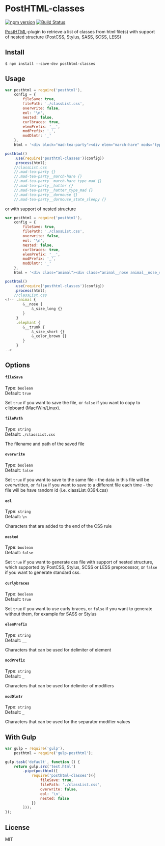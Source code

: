 # PostHTML-classes
[![npm version](https://badge.fury.io/js/posthtml-classes.svg)](http://badge.fury.io/js/posthtml-classes)
[![Build Status](https://travis-ci.org/rajdee/posthtml-classes.svg?branch=master)](https://travis-ci.org/rajdee/posthtml-classes?branch=master)

[PostHTML](https://github.com/posthtml/posthtml)-plugin to retrieve a list of classes from html file(s) with support of nested structure (PostCSS, Stylus, SASS, SCSS, LESS)

## Install

```
$ npm install --save-dev posthtml-classes
```


## Usage

```javascript
var posthtml = require('posthtml'),
    config = {
        fileSave: true,
        filePath: './classList.css',
        overwrite: false,
        eol: '\n',
        nested: false,
        curlbraces: true,
        elemPrefix: '__',
        modPrefix: '_',
        modDlmtr: '_'
    },
    html = '<div block="mad-tea-party"><div elem="march-hare" mods="type:mad">March Hare</div><div elem="hatter" mods="type:mad">Hatter</div><div elem="dormouse" mods="state:sleepy">Dormouse</div></div>';

posthtml()
    .use(require('posthtml-classes')(config))
    .process(html);
    //classList.css
    //.mad-tea-party {}
    //.mad-tea-party__march-hare {}
    //.mad-tea-party__march-hare_type_mad {}
    //.mad-tea-party__hatter {}
    //.mad-tea-party__hatter_type_mad {}
    //.mad-tea-party__dormouse {}
    //.mad-tea-party__dormouse_state_sleepy {}
```

or with support of nested structure

```javascript
var posthtml = require('posthtml'),
    config = {
        fileSave: true,
        filePath: './classList.css',
        overwrite: false,
        eol: '\n',
        nested: false,
        curlbraces: true,
        elemPrefix: '__',
        modPrefix: '_',
        modDlmtr: '_'
    },
    html = '<div class="animal"><div class="animal__nose animal__nose_size_long elephant__trunk elephant__trunk_size_short elephant__trunk_color_brown">Nose</div></div>';

posthtml()
    .use(require('posthtml-classes')(config))
    .process(html);
    //classList.css
<!-- .animal {
        &__nose {
            &_size_long {}
        }
     }
     .elephant {
        &__trunk {
            &_size_short {}
            &_color_brown {}
        }
     }
-->
```


## Options

#### `fileSave`

Type: `boolean`  
Default: `true`

Set `true` if you want to save the file, or `false` if you want to copy to clipboard (Mac/Win/Linux).

#### `filePath`

Type: `string`  
Default: `./classList.css`

The filename and path of the saved file

#### `overwrite`

Type: `boolean`  
Default: `false`

Set `true` if you want to save to the same file - the data in this file will be overwritten, or `false` if you want to save to a different file each time - the file will be have random id (i.e. classList_0394.css)

#### `eol`

Type: `string`  
Default: `\n`

Characters that are added to the end of the CSS rule

#### `nested`

Type: `boolean`  
Default: `false`

Set `true` if you want to generate css file with support of nested structure, which supported by PostCSS, Stylus, SCSS or LESS preprocessor, or `false` if you want to generate standard css.

#### `curlybraces`

Type: `boolean`  
Default: `true`

Set `true` if you want to use curly braces, or `false` if you want to generate without them, for example for SASS or Stylus

#### `elemPrefix`

Type: `string`  
Default: `__`

Characters that can be used for delimiter of element

#### `modPrefix`

Type: `string`  
Default: `_`

Characters that can be used for delimiter of modifiers

#### `modDlmtr`

Type: `string`  
Default: `_`

Characters that can be used for the separator modifier values



## With Gulp

```javascript
var gulp = require('gulp'),
    posthtml = require('gulp-posthtml');

gulp.task('default', function () {
    return gulp.src('test.html')
        .pipe(posthtml([
            require('posthtml-classes')({
                fileSave: true,
                filePath: './classList.css',
                overwrite: false,
                eol: '\n',
                nested: false
            })
        ]));
});
```


## License

MIT
